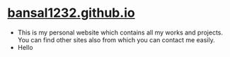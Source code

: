 # [bansal1232.github.io](https://bansal1232.github.io/)
* This is my personal website which contains all my works and projects. You can find other sites also from which you can contact me easily.
* Hello  

